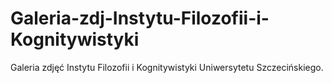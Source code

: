 # Galeria-zdj-Instytu-Filozofii-i-Kognitywistyki
Galeria zdjęć Instytu Filozofii i Kognitywistyki Uniwersytetu Szczecińskiego.
